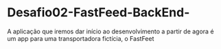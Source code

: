 # Desafio02-FastFeed-BackEnd-
A aplicação que iremos dar início ao desenvolvimento a partir de agora é um app para uma transportadora fictícia, o FastFeet
